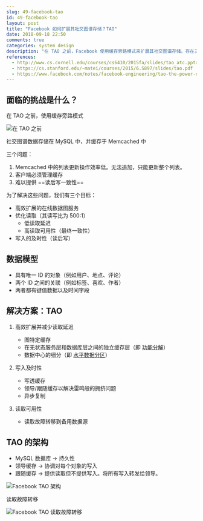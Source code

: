 ```yaml
---
slug: 49-facebook-tao
id: 49-facebook-tao
layout: post
title: "Facebook 如何扩展其社交图谱存储？TAO"
date: 2018-09-18 22:50
comments: true
categories: system design
description: "在 TAO 之前，Facebook 使用缓存旁路模式来扩展其社交图谱存储。存在三个问题：列表更新操作效率低；客户端必须管理缓存，且很难提供读后写一致性。通过 TAO，这些问题得以解决。"
references:
  - http://www.cs.cornell.edu/courses/cs6410/2015fa/slides/tao_atc.pptx
  - https://cs.stanford.edu/~matei/courses/2015/6.S897/slides/tao.pdf
  - https://www.facebook.com/notes/facebook-engineering/tao-the-power-of-the-graph/10151525983993920/
---
```


## 面临的挑战是什么？

在 TAO 之前，使用缓存旁路模式

![在 TAO 之前](https://puncsky.com/img/tao-before.png)

社交图谱数据存储在 MySQL 中，并缓存于 Memcached 中


三个问题：

1. Memcached 中的列表更新操作效率低。无法追加，只能更新整个列表。
2. 客户端必须管理缓存
3. 难以提供 ==读后写一致性==


为了解决这些问题，我们有三个目标：

- 高效扩展的在线数据图服务
- 优化读取（其读写比为 500:1）
	- 低读取延迟
	- 高读取可用性（最终一致性）
- 写入的及时性（读后写）



## 数据模型

- 具有唯一 ID 的对象（例如用户、地点、评论）
- 两个 ID 之间的关联（例如标签、喜欢、作者）
- 两者都有键值数据以及时间字段



## 解决方案：TAO

1. 高效扩展并减少读取延迟
	- 图特定缓存
	- 在无状态服务层和数据库层之间的独立缓存层（即 [功能分解](https://tianpan.co/notes/41-how-to-scale-a-web-service)）
	- 数据中心的细分（即 [水平数据分区](https://tianpan.co/notes/41-how-to-scale-a-web-service)）


2. 写入及时性
	- 写透缓存
    - 领导/跟随缓存以解决雷鸣般的拥挤问题
	- 异步复制


3. 读取可用性
	- 读取故障转移到备用数据源



## TAO 的架构

- MySQL 数据库 → 持久性
- 领导缓存 → 协调对每个对象的写入
- 跟随缓存 → 提供读取但不提供写入。将所有写入转发给领导。


![Facebook TAO 架构](https://puncsky.com/img/tao-architecture.png)


读取故障转移

![Facebook TAO 读取故障转移](https://puncsky.com/img/tao-read-failover.png)